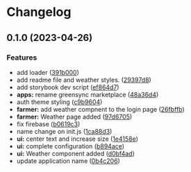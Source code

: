 # Changelog

## 0.1.0 (2023-04-26)


### Features

* add loader ([391b000](https://www.github.com/Green-sync/greensync/commit/391b00073a314b3529e0c3b2a29be6e0e6b55689))
* add readme file and weather styles. ([29397d8](https://www.github.com/Green-sync/greensync/commit/29397d8fb061a4982ce5c82a0d67b3b561f96345))
* add storybook dev script ([ef864d7](https://www.github.com/Green-sync/greensync/commit/ef864d70b7d29bfad1f5644f5b714630abf3f51a))
* **apps:** rename greensync marketplace ([48a36d4](https://www.github.com/Green-sync/greensync/commit/48a36d49309023a35bf049805ed247bde7bbd5f0))
* auth theme styling ([c9b9604](https://www.github.com/Green-sync/greensync/commit/c9b9604fc4943d04e5a4a267742696c40de27bd1))
* **farmer:** add weather compnent to the login page ([26fbffb](https://www.github.com/Green-sync/greensync/commit/26fbffb9415017ab17a5e5de6764c96b873c1e3b))
* **farmer:** Weather page added ([97d6705](https://www.github.com/Green-sync/greensync/commit/97d670527a03d36542c7fc37eb810d521d41fbb0))
* fix firebase ([b0619c3](https://www.github.com/Green-sync/greensync/commit/b0619c3b72ef4ab07aedaeedd3612e704df59de7))
* name change on init.js ([1ca88d3](https://www.github.com/Green-sync/greensync/commit/1ca88d3375bef2c444fd6c91ab995f43f6513d2b))
* **ui:** center text and increase size ([1e4158e](https://www.github.com/Green-sync/greensync/commit/1e4158e93cd8d74402ca212acd610642e23736c3))
* **ui:** complete configuration ([b894ace](https://www.github.com/Green-sync/greensync/commit/b894ace049dcd5744cca124708e291343b73a70b))
* **ui:** Weather component added ([d0bf4ad](https://www.github.com/Green-sync/greensync/commit/d0bf4adbe40fdf9c0a36f27a9396dbd867b8f775))
* update application name ([0b4c206](https://www.github.com/Green-sync/greensync/commit/0b4c206673c08f8c07ae22042956b1a87b91f62a))
